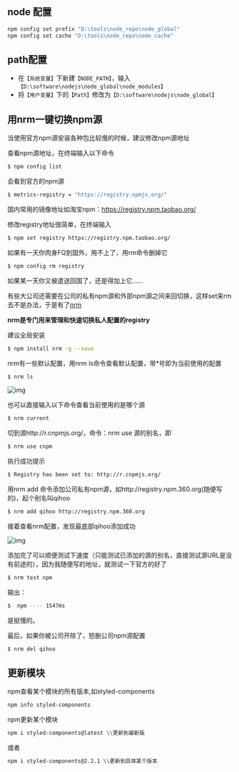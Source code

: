 ## node 配置
```bash
npm config set prefix "D:\tools\node_repo\node_global"
npm config set cache "D:\tools\node_repo\node_cache"
```
## path配置
+ 在`【系统变量】`下新建`【NODE_PATH】`，输入
`【D:\software\nodejs\node_global\node_modules】`
+ 将`【用户变量】`下的`【Path】`修改为`【D:\software\nodejs\node_global】`



##  用nrm一键切换npm源

当使用官方npm源安装各种包比较慢的时候，建议修改npm源地址

查看npm源地址，在终端输入以下命令
```bash
$ npm config list
```
会看到官方的npm源

```bash
$ metrics-registry = "https://registry.npmjs.org/"
```

国内常用的镜像地址如淘宝npm：https://registry.npm.taobao.org/

修改registry地址很简单，在终端输入
```bash
$ npm set registry https://registry.npm.taobao.org/
```
如果有一天你肉身FQ到国外，用不上了，用rm命令删掉它
```bash
$ npm config rm registry
```
如果某一天你又被遣送回国了，还是得加上它……

有些大公司还需要在公司的私有npm源和外部npm源之间来回切换，这样set来rm去不是办法，于是有了[nrm](https://github.com/Pana/nrm)

**nrm是专门用来管理和快速切换私人配置的registry**

建议全局安装
```bash
$ npm install nrm -g --save
```
nrm有一些默认配置，用nrm ls命令查看默认配置，带*号即为当前使用的配置
```bash
$ nrm ls
```

![img](https://images2015.cnblogs.com/blog/664733/201706/664733-20170623233303663-183044943.png)

也可以直接输入以下命令查看当前使用的是哪个源
```bash
$ nrm current
```
切到源http://r.cnpmjs.org/，命令：nrm use 源的别名，即
```bash
$ nrm use cnpm
```
执行成功提示

```bash
$ Registry has been set to: http://r.cnpmjs.org/
```

用nrm add 命令添加公司私有npm源，如http://registry.npm.360.org(随便写的)，起个别名叫qihoo
```bash
$ nrm add qihoo http://registry.npm.360.org
```
接着查看nrm配置，发现最底部qihoo添加成功

![img](https://images2015.cnblogs.com/blog/664733/201706/664733-20170624100354710-811624000.png)

添加完了可以顺便测试下速度（只能测试已添加的源的别名，直接测试源URL是没有前途的），因为我随便写的地址，就测试一下官方的好了

```bash
$ nrm test npm
```

输出：

```bash
$  npm ---- 1547ms
```

是挺慢的。

最后，如果你被公司开除了，怒删公司npm源配置

```bash
$ nrm del qihoo
```

 

## 更新模块

npm查看某个模块的所有版本,如styled-components

```bash
npm info styled-components
```

npm更新某个模块

```bash
npm i styled-components@latest \\更新到最新版
```

或者

```bash
npm i styled-components@2.2.1 \\更新到具体某个版本
```

